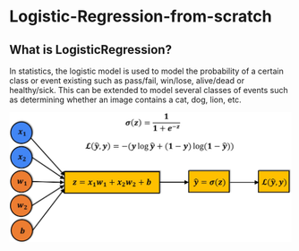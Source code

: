 # Logistic-Regression-from-scratch

## What is LogisticRegression?

In statistics, the logistic model is used to model the probability of a certain class or event existing such as pass/fail, win/lose, alive/dead or healthy/sick. This can be extended to model several classes of events such as determining whether an image contains a cat, dog, lion, etc.


![GitHub Logo](/logisticRegression.jpg)

